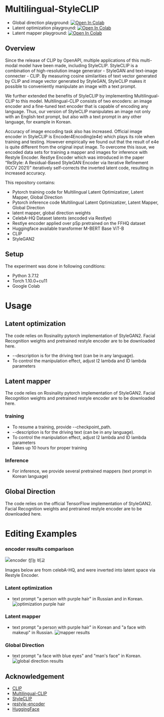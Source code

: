 # Multilingual-StyleCLIP

* Global direction playground: [![Open In Colab](https://colab.research.google.com/assets/colab-badge.svg)](https://colab.research.google.com/drive/1aa0mXXHiniuLkScEKNYv1URBalNuKmhS#scrollTo=2dalTroRccEr)
* Latent optimization playground: [![Open In Colab](https://colab.research.google.com/assets/colab-badge.svg)](https://colab.research.google.com/drive/1c0h4GVihhUwuT57DW8KI5bi15DSKYAZC#scrollTo=spLeV1kX0EQu)
* Latent mapper playground: [![Open In Colab](https://colab.research.google.com/assets/colab-badge.svg)](https://github.com/esoyeon/Multilingual-StyleCLIP/blob/main/ColabSharing/github_styleclip_mapper.ipynb)

## Overview
 Since the release of CLIP by OpenAPI, multiple applications of this multi-modal model have been made, including StyleCLIP. StyleCLIP is a combination of high-resolution image generator - StyleGAN and text-image connecter - CLIP. By measuring cosine similarities of text vector generated by CLIP and image vector generated by StyleGAN, StyleCLIP makes it possible to conveniently manipulate an image with a text prompt. 

 We further extended the benefits of StyleCLIP by implementing Multilingual-CLIP to this model. Multilingual-CLIP consists of two encoders: an image encoder and a fine-tuned text encoder that is capable of encoding any language. Thus, our version of StyleCLIP manipulates an image not only with an English text prompt, but also with a text prompt in any other language, for example in Korean. 
 
 Accuracy of image encoding task also has increased. Official image encoder in StyleCLIP is Encoder4Encoding(e4e) which plays its role when training and testing. However empirically we found out that the result of e4e is quite different from the original input image. To overcome this issue, we encoded data sets for training a mapper and images for inference with Restyle Encoder. Restlye Encoder which was introduced in the paper “ReStyle: A Residual-Based StyleGAN Encoder via Iterative Refinement (ICCV 2021)” iteratively self-corrects the inverted latent code, resulting in increased accuracy. 

This repository contains:
-	Pytorch training code for Multilingual Latent Optimizatizer, Latent Mapper, Global Direction
-	Pytorch inference code Multilingual Latent Optimizatizer, Latent Mapper, Global Direction
-	latent mapper, global direction weights
-	CelebA-HQ Dataset latents (encoded via Restlye)
-	Restlye encoder applied over pSp pretrained on the FFHQ dataset
-	Huggingface available transformer M-BERT Base ViT-B
-	CLIP
-	StyleGAN2

## Setup
The experiment was done in following conditions:
- Python 3.7.12
-	Torch 1.10.0+cu11
-	Google Colab

# Usage
## Latent optimization
The code relies on Rosinality pytorch implementation of StyleGAN2. Facial Recognition weights and pretrained restyle encoder are to be downloaded here.
- --description is for the driving text (can be in any language).
-	To control the manipulation effect, adjust l2 lambda and ID lambda parameters

## Latent mapper
The code relies on Rosinality pytorch implementation of StyleGAN2. Facial Recognition weights and pretrained restyle encoder are to be downloaded here.
### training
-	To resume a training, provide --checkpoint_path.
-	--description is for the driving text (can be in any language).
-	To control the manipulation effect, adjust l2 lambda and ID lambda parameters
-	Takes up 10 hours for proper training

### Inference
-	For inference, we provide several pretrained mappers (text prompt in Korean language)

## Global Direction 
The code relies on the official TensorFlow implementation of StyleGAN2. Facial Recognition weights and pretrained restyle encoder are to be downloaded here.

# Editing Examples
### encoder results comparison
![encoder 성능 비교](https://user-images.githubusercontent.com/78332579/145041059-835cba4b-604e-4f93-8799-223e0f53e55e.jpg)

Images below are from celebA-HQ, and were inverted into latent space via Restyle Encoder.
### Latent optimization
- text prompt "a person with purple hair" in Russian and in Korean.
![optimization purple hair](https://user-images.githubusercontent.com/78332579/145050220-dbc2cfb8-4492-4792-b8fe-8d1c9f2fe8a4.jpg)

### Latent mapper
- text prompt "a person with purple hair" in Korean and "a face with makeup" in Russian.
![mapper results](https://user-images.githubusercontent.com/78332579/145152212-567282d7-c640-48ad-8a82-0f896f3c1636.jpg)

### Global Direction 
- text prompt "a face with blue eyes" and "man's face" in Korean.
![global direction results](https://user-images.githubusercontent.com/78332579/145153053-27dfb696-12b6-491d-a97b-edae8675ca97.jpg)


## Acknowledgement
- [CLIP](https://openai.com/blog/clip/)
- [Multilingual-CLIP](https://github.com/FreddeFrallan/Multilingual-CLIP)
- [StyleCLIP](https://github.com/orpatashnik/StyleCLIP)
- [restyle-encoder](https://github.com/yuval-alaluf/restyle-encoder)
- [HuggingFace](https://huggingface.co/)
